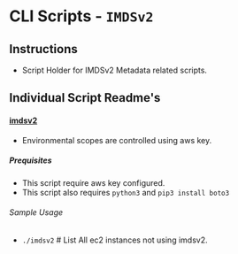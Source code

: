 # CLI Scripts - `IMDSv2`

## Instructions
- Script Holder for IMDSv2 Metadata related scripts.

## Individual Script Readme's
#### [imdsv2](./imdsv2)
- Environmental scopes are controlled using aws key.
##### Prequisites
- This script require aws key configured.
- This script also requires `python3` and `pip3 install boto3`
###### Sample Usage
- `./imdsv2` # List All ec2 instances not using imdsv2.